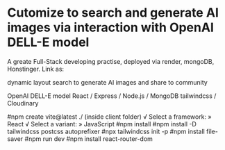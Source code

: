 # Cutomize to search and generate AI images via interaction with OpenAI DELL-E model

A greate Full-Stack developing practise, deployed via render, mongoDB, Honstinger. Link as:

dynamic layout
search to generate AI images and share to community

OpenAI DELL-E model
React / Express / Node.js / MongoDB
tailwindcss / Cloudinary

#npm create vite@latest ./ (inside client folder)
√ Select a framework: » React
√ Select a variant: » JavaScript
#npm install
#npm install -D tailwindcss postcss autoprefixer
#npx tailwindcss init -p
#npm install file-saver
#npm run dev
#npm install react-router-dom
